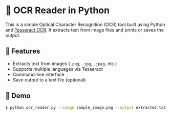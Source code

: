 # 📝 OCR Reader in Python

This is a simple Optical Character Recognition (OCR) tool built using Python and [Tesseract OCR](https://github.com/tesseract-ocr/tesseract). It extracts text from image files and prints or saves the output.

## 📸 Features

- Extracts text from images (`.png`, `.jpg`, `.jpeg`, etc.)
- Supports multiple languages via Tesseract
- Command-line interface
- Save output to a text file (optional)

## 🚀 Demo

```bash
$ python ocr_reader.py --image sample_image.png --output extracted.txt
